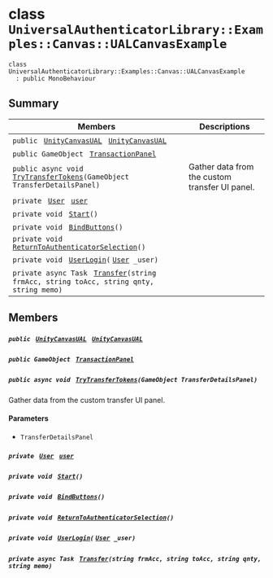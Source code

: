# class `UniversalAuthenticatorLibrary::Examples::Canvas::UALCanvasExample` 

```
class UniversalAuthenticatorLibrary::Examples::Canvas::UALCanvasExample
  : public MonoBehaviour
```

## Summary

 Members                                | Descriptions                                
----------------------------------------|---------------------------------------------
`public ` [`UnityCanvasUAL`](UniversalAuthenticatorLibrary--Src--Canvas--UnityCanvasUAL.md)` ` [`UnityCanvasUAL`](#class_universal_authenticator_library_1_1_examples_1_1_canvas_1_1_u_a_l_canvas_example_1a80913e8bd8a266d2b35aac9812c7caf7) | 
`public GameObject ` [`TransactionPanel`](#class_universal_authenticator_library_1_1_examples_1_1_canvas_1_1_u_a_l_canvas_example_1a40c2058d3f65a869398ba6d24828071b) | 
`public async void ` [`TryTransferTokens`](#class_universal_authenticator_library_1_1_examples_1_1_canvas_1_1_u_a_l_canvas_example_1a6438f85911eb313073eca6ec1cc2d3fb)`(GameObject TransferDetailsPanel)` | Gather data from the custom transfer UI panel.
`private ` [`User`](User.md)` ` [`user`](#class_universal_authenticator_library_1_1_examples_1_1_canvas_1_1_u_a_l_canvas_example_1a7ffd636d88d39d8b4366d5423d352b0b) | 
`private void ` [`Start`](#class_universal_authenticator_library_1_1_examples_1_1_canvas_1_1_u_a_l_canvas_example_1a07aaf1227e4d645f15e0a964f54ef291)`()` | 
`private void ` [`BindButtons`](#class_universal_authenticator_library_1_1_examples_1_1_canvas_1_1_u_a_l_canvas_example_1ac0a62408f7b64fe84a8a710e7119b60b)`()` | 
`private void ` [`ReturnToAuthenticatorSelection`](#class_universal_authenticator_library_1_1_examples_1_1_canvas_1_1_u_a_l_canvas_example_1a673d166cf5d64fbd7c0da1f932ec3f0a)`()` | 
`private void ` [`UserLogin`](#class_universal_authenticator_library_1_1_examples_1_1_canvas_1_1_u_a_l_canvas_example_1a163bfe7d532dad50f4c6a6be0179d2ab)`(` [`User`](User.md)` _user)` | 
`private async Task ` [`Transfer`](#class_universal_authenticator_library_1_1_examples_1_1_canvas_1_1_u_a_l_canvas_example_1a25397506d3153a001f7a7fa954d7b1f1)`(string frmAcc, string toAcc, string qnty, string memo)` | 

## Members

##### `public ` [`UnityCanvasUAL`](UniversalAuthenticatorLibrary--Src--Canvas--UnityCanvasUAL.md)` ` [`UnityCanvasUAL`](#class_universal_authenticator_library_1_1_examples_1_1_canvas_1_1_u_a_l_canvas_example_1a80913e8bd8a266d2b35aac9812c7caf7) 

##### `public GameObject ` [`TransactionPanel`](#class_universal_authenticator_library_1_1_examples_1_1_canvas_1_1_u_a_l_canvas_example_1a40c2058d3f65a869398ba6d24828071b) 

##### `public async void ` [`TryTransferTokens`](#class_universal_authenticator_library_1_1_examples_1_1_canvas_1_1_u_a_l_canvas_example_1a6438f85911eb313073eca6ec1cc2d3fb)`(GameObject TransferDetailsPanel)` 

Gather data from the custom transfer UI panel.

#### Parameters
* `TransferDetailsPanel`

##### `private ` [`User`](User.md)` ` [`user`](#class_universal_authenticator_library_1_1_examples_1_1_canvas_1_1_u_a_l_canvas_example_1a7ffd636d88d39d8b4366d5423d352b0b) 

##### `private void ` [`Start`](#class_universal_authenticator_library_1_1_examples_1_1_canvas_1_1_u_a_l_canvas_example_1a07aaf1227e4d645f15e0a964f54ef291)`()` 

##### `private void ` [`BindButtons`](#class_universal_authenticator_library_1_1_examples_1_1_canvas_1_1_u_a_l_canvas_example_1ac0a62408f7b64fe84a8a710e7119b60b)`()` 

##### `private void ` [`ReturnToAuthenticatorSelection`](#class_universal_authenticator_library_1_1_examples_1_1_canvas_1_1_u_a_l_canvas_example_1a673d166cf5d64fbd7c0da1f932ec3f0a)`()` 

##### `private void ` [`UserLogin`](#class_universal_authenticator_library_1_1_examples_1_1_canvas_1_1_u_a_l_canvas_example_1a163bfe7d532dad50f4c6a6be0179d2ab)`(` [`User`](User.md)` _user)` 

##### `private async Task ` [`Transfer`](#class_universal_authenticator_library_1_1_examples_1_1_canvas_1_1_u_a_l_canvas_example_1a25397506d3153a001f7a7fa954d7b1f1)`(string frmAcc, string toAcc, string qnty, string memo)` 

